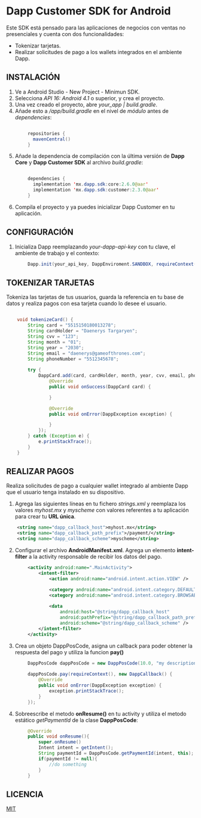 ﻿# Dapp Customer SDK for Android

Este SDK está pensado para las aplicaciones de negocios con ventas no presenciales  y cuenta con dos funcionalidades:

 - Tokenizar tarjetas.
 - Realizar solicitudes de pago a los wallets integrados en el ambiente Dapp.

## INSTALACIÓN

1. Ve a Android Studio - New Project - Minimun SDK.
2. Selecciona *API 16: Android 4.1* o superior, y crea el proyecto.
3. Una vez creado el proyecto, abre *your_app | build.gradle*.
4. Añade esto a */app/build.gradle* en el nivel de *módulo* antes de *dependencies*:

```java

        repositories {
          mavenCentral()
        }
```

5. Añade la dependencia de compilación con la última versión de **Dapp Core** y **Dapp Customer SDK** al archivo *build.gradle*:

```java

        dependencies {
          implementation 'mx.dapp.sdk:core:2.6.0@aar'
          implementation 'mx.dapp.sdk:customer:2.3.0@aar'
        }
```

6. Compila el proyecto y ya puedes inicializar Dapp Customer en tu aplicación.

## CONFIGURACIÓN
1. Inicializa Dapp reemplazando _your-dapp-api-key_ con tu clave, el ambiente de trabajo y el contexto:

```java
        Dapp.init(your_api_key, DappEnviroment.SANDBOX, requireContext());
```
## TOKENIZAR TARJETAS
Tokeniza las tarjetas de tus usuarios, guarda la referencia en tu base de datos y realiza pagos con esa tarjeta cuando lo desee el usuario.

```java

    void tokenizeCard() {
        String card = "5515150180013278";
        String cardHolder = "Daenerys Targaryen";
        String cvv = "123";
        String month = "01";
        String year = "2030";
        String email = "daenerys@gameofthrones.com";
        String phoneNumber = "5512345678";
    
        try {
            DappCard.add(card, cardHolder, month, year, cvv, email, phoneNumber, new DappCardCallback() {
                @Override
                public void onSuccess(DappCard card) {

                }

                @Override
                public void onError(DappException exception) {

                }
            });
        } catch (Exception e) {
            e.printStackTrace();
        }
    }

```
## REALIZAR PAGOS
Realiza solicitudes de pago a cualquier wallet integrado al ambiente Dapp que el usuario tenga instalado en su dispositivo.

1. Agrega las siguientes líneas en tu fichero _strings.xml_ y reemplaza los valores  _myhost.mx_ y _myscheme_ con valores referentes a tu aplicación para crear tu **URL única**.
```xml
    <string name="dapp_callback_host">myhost.mx</string>
    <string name="dapp_callback_path_prefix">/payment/</string>
    <string name="dapp_callback_scheme">myscheme</string>
```

2. Configurar el archivo **AndroidManifest.xml**. Agrega un elemento **intent-filter** a la activity responsable de recibir los datos del pago.
```xml    
        <activity android:name=".MainActivity">
            <intent-filter>
                <action android:name="android.intent.action.VIEW" />

                <category android:name="android.intent.category.DEFAULT" />
                <category android:name="android.intent.category.BROWSABLE" />
                
                <data
                    android:host="@string/dapp_callback_host"
                    android:pathPrefix="@string/dapp_callback_path_prefix"
                    android:scheme="@string/dapp_callback_scheme" />
            </intent-filter>
        </activity>
```

3. Crea un objeto DappPosCode, asigna un callback para poder obtener la respuesta del pago y utiliza la funcion **pay()**

```java
        DappPosCode dappPosCode = new DappPosCode(10.0, "my description", "my reference");
        
        dappPosCode.pay(requireContext(), new DappCallback() {
            @Override
            public void onError(DappException exception) {
                exception.printStackTrace();
            }
        });
```

4. Sobreescribe el metodo **onResume()** en tu activity y utiliza el metodo estático _getPaymentId_ de la clase **DappPosCode**:
    
```java
        @Override
        public void onResume(){
            super.onResume()
            Intent intent = getIntent();
            String paymentId = DappPosCode.getPaymentId(intent, this);
            if(paymentId != null){
                //do something
            }
        }
```
## LICENCIA
[MIT](../LICENSE.txt)

